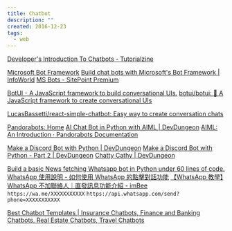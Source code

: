 ```yaml
---
title: Chatbot
description: ""
created: 2016-12-23
tags:
  - web
---
```


[Developer's Introduction To Chatbots - Tutorialzine](https://tutorialzine.com/2016/11/introduction-to-chatbots)

[Microsoft Bot Framework](https://dev.botframework.com/)
[Build chat bots with Microsoft's Bot Framework | InfoWorld](http://www.infoworld.com/article/3152158/application-development/build-chat-bots-with-microsofts-bot-framework.html)
[MS Bots - SitePoint Premium](https://www.sitepoint.com/premium/courses/ms-bots-2939)

[BotUI - A JavaScript framework to build conversational UIs.](https://botui.org/)
[botui/botui: 🤖 A JavaScript framework to create conversational UIs](https://github.com/botui/botui)

[LucasBassetti/react-simple-chatbot: Easy way to create conversation chats](https://github.com/LucasBassetti/react-simple-chatbot)

[Pandorabots: Home](https://home.pandorabots.com/en/#features)
[AI Chat Bot in Python with AIML | DevDungeon](https://www.devdungeon.com/content/ai-chat-bot-python-aiml)
[AIML: An Introduction · Pandorabots Documentation](https://pandorabots.com/docs/aiml/aiml-basics.html)

[Make a Discord Bot with Python | DevDungeon](https://www.devdungeon.com/content/make-discord-bot-python)
[Make a Discord Bot with Python - Part 2 | DevDungeon](https://www.devdungeon.com/content/make-discord-bot-python-part-2)
[Chatty Cathy | DevDungeon](https://www.devdungeon.com/content/chatty-cathy)

[Build a basic News fetching Whatsapp bot in Python under 60 lines of code.](https://blog.usejournal.com/build-a-basic-news-fetching-whatsapp-bot-in-python-under-60-lines-of-code-2d992faf7f79)
[WhatsApp 使用說明 - 如何使用 WhatsApp 的點擊對話功能](https://faq.whatsapp.com/general/chats/how-to-use-click-to-chat/?lang=zh_tw)
[【WhatsApp 教學】WhatsApp 不加聯絡人｜直發訊息功能介紹 - imBee](https://www.imbee.io/whatsapp-%E4%B8%8D%E5%8A%A0%E8%81%AF%E7%B5%A1%E4%BA%BA/)
`https://wa.me/XXXXXXXXXXX`
`https://api.whatsapp.com/send?phone=XXXXXXXXXXX`

[Best Chatbot Templates | Insurance Chatbots, Finance and Banking Chatbots, Real Estate Chatbots, Travel Chatbots](https://hellotars.com/bot-examples/)
